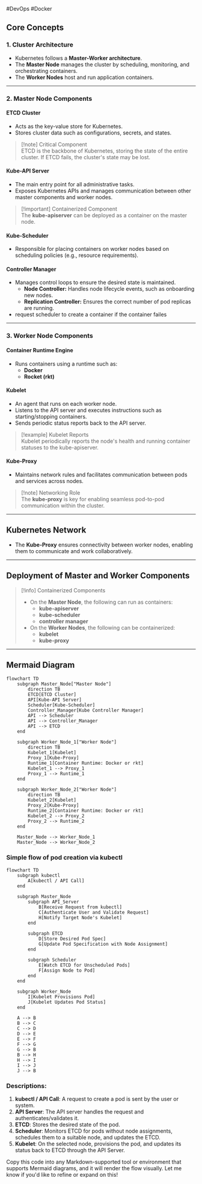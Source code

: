 #DevOps 
#Docker 
## Core Concepts

### 1. **Cluster Architecture**

- Kubernetes follows a **Master-Worker architecture**.
- The **Master Node** manages the cluster by scheduling, monitoring, and orchestrating containers.
- The **Worker Nodes** host and run application containers.

---

### 2. **Master Node Components**

#### **ETCD Cluster**

- Acts as the key-value store for Kubernetes.
- Stores cluster data such as configurations, secrets, and states.

> [!note] Critical Component  
> ETCD is the backbone of Kubernetes, storing the state of the entire cluster. If ETCD fails, the cluster's state may be lost.

#### **Kube-API Server**

- The main entry point for all administrative tasks.
- Exposes Kubernetes APIs and manages communication between other master components and worker nodes.

> [!important] Containerized Component  
> The **kube-apiserver** can be deployed as a container on the master node.

#### **Kube-Scheduler**

- Responsible for placing containers on worker nodes based on scheduling policies (e.g., resource requirements).

#### **Controller Manager**

- Manages control loops to ensure the desired state is maintained.
    - **Node Controller:** Handles node lifecycle events, such as onboarding new nodes.
    - **Replication Controller:** Ensures the correct number of pod replicas are running.
- request scheduler to create a container if the container failes

---

### 3. **Worker Node Components**

#### **Container Runtime Engine**

- Runs containers using a runtime such as:
    - **Docker**
    - **Rocket (rkt)**

#### **Kubelet**

- An agent that runs on each worker node.
- Listens to the API server and executes instructions such as starting/stopping containers.
- Sends periodic status reports back to the API server.

> [!example] Kubelet Reports  
> Kubelet periodically reports the node's health and running container statuses to the kube-apiserver.

#### **Kube-Proxy**

- Maintains network rules and facilitates communication between pods and services across nodes.

> [!note] Networking Role  
> The **kube-proxy** is key for enabling seamless pod-to-pod communication within the cluster.

---

## Kubernetes Network

- The **Kube-Proxy** ensures connectivity between worker nodes, enabling them to communicate and work collaboratively.

---

## Deployment of Master and Worker Components

> [!info] Containerized Components
> 
> - On the **Master Node**, the following can run as containers:
>     - **kube-apiserver**
>     - **kube-scheduler**
>     - **controller manager**
> - On the **Worker Nodes**, the following can be containerized:
>     - **kubelet**
>     - **kube-proxy**

---
## **Mermaid Diagram**

```mermaid
flowchart TD
    subgraph Master_Node["Master Node"]
        direction TB
        ETCD[ETCD Cluster]
        API[Kube-API Server]
        Scheduler[Kube-Scheduler]
        Controller_Manager[Kube Controller Manager]
        API --> Scheduler
        API --> Controller_Manager
        API --> ETCD
    end

    subgraph Worker_Node_1["Worker Node"]
        direction TB
        Kubelet_1[Kubelet]
        Proxy_1[Kube-Proxy]
        Runtime_1[Container Runtime: Docker or rkt]
        Kubelet_1 --> Proxy_1
        Proxy_1 --> Runtime_1
    end

    subgraph Worker_Node_2["Worker Node"]
        direction TB
        Kubelet_2[Kubelet]
        Proxy_2[Kube-Proxy]
        Runtime_2[Container Runtime: Docker or rkt]
        Kubelet_2 --> Proxy_2
        Proxy_2 --> Runtime_2
    end

    Master_Node --> Worker_Node_1
    Master_Node --> Worker_Node_2

```

### Simple flow of pod creation via kubectl

```mermaid
flowchart TD
    subgraph kubectl
        A[kubectl / API Call]
    end

    subgraph Master_Node
        subgraph API_Server
            B[Receive Request from kubectl]
            C[Authenticate User and Validate Request]
            H[Notify Target Node's Kubelet]
        end

        subgraph ETCD
            D[Store Desired Pod Spec]
            G[Update Pod Specification with Node Assignment]
        end

        subgraph Scheduler
            E[Watch ETCD for Unscheduled Pods]
            F[Assign Node to Pod]
        end
    end

    subgraph Worker_Node
        I[Kubelet Provisions Pod]
        J[Kubelet Updates Pod Status]
    end

    A --> B
    B --> C
    C --> D
    D --> E
    E --> F
    F --> G
    G --> B
    B --> H
    H --> I
    I --> J
    J --> B
```

### Descriptions:

1. **kubectl / API Call**: A request to create a pod is sent by the user or system.
2. **API Server**: The API server handles the request and authenticates/validates it.
3. **ETCD**: Stores the desired state of the pod.
4. **Scheduler**: Monitors ETCD for pods without node assignments, schedules them to a suitable node, and updates the ETCD.
5. **Kubelet**: On the selected node, provisions the pod, and updates its status back to ETCD through the API Server.

Copy this code into any Markdown-supported tool or environment that supports Mermaid diagrams, and it will render the flow visually. Let me know if you'd like to refine or expand on this!